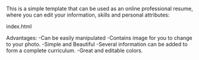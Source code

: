This is a simple template that can be used as an online professional resume, where you can edit your information, skills and personal attributes:

index.html

Advantages:
-Can be easily manipulated
-Contains image for you to change to your photo.
-Simple and Beautiful
-Several information can be added to form a complete curriculum.
-Great and editable colors.
